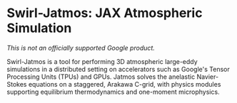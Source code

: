 # Swirl-Jatmos: JAX Atmospheric Simulation
*This is not an officially supported Google product.*

Swirl-Jatmos is a tool for performing 3D atmospheric large-eddy simulations in a
distributed setting on accelerators such as Google's Tensor Processing Units
(TPUs) and GPUs. Jatmos solves the anelastic Navier-Stokes equations on a
staggered, Arakawa C-grid, with physics modules supporting equilibrium
thermodynamics and one-moment microphysics.
